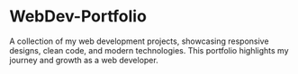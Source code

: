 # WebDev-Portfolio
A collection of my web development projects, showcasing responsive designs, clean code, and modern technologies. This portfolio highlights my journey and growth as a web developer.

